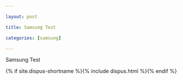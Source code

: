 ```yaml
---

layout: post

title: Samsung Test

categories: [samsung]

---
```


Samsung Test

{% if site.dispus-shortname %}{% include dispus.html %}{% endif %}